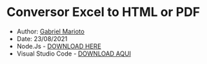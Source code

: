 # Conversor Excel to HTML or PDF

- Author: [Gabriel Marioto](https://github.com/GabrielMarioto) <br>
- Date: 23/08/2021 <br>
- Node.Js - [DOWNLOAD HERE](https://nodejs.org/en/download/) <br>
- Visual Studio Code - [DOWNLOAD AQUI](https://code.visualstudio.com/download) <br>
